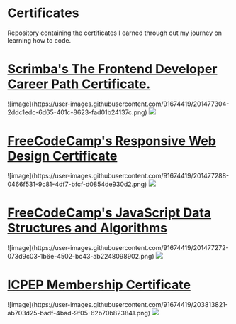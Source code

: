 # Certificates
Repository containing the certificates I earned through out my journey on learning how to code.

<h1><a href="https://scrimba.com/certificate/uv3wKYSz/gfrontend">Scrimba's The Frontend Developer Career Path Certificate.</a></h1>
![image](https://user-images.githubusercontent.com/91674419/201477304-2ddc1edc-6d65-401c-8623-fad01b24137c.png)
<img src="https://user-images.githubusercontent.com/91674419/201477304-2ddc1edc-6d65-401c-8623-fad01b24137c.png"/>


<h1><a href="https://www.freecodecamp.org/certification/fcc1fc2d239-d0fd-4313-8b14-23608cacb5f9/responsive-web-design">FreeCodeCamp's Responsive Web Design Certificate</a></h1>
![image](https://user-images.githubusercontent.com/91674419/201477288-0466f531-9c81-4df7-bfcf-d0854de930d2.png)
<img src="https://user-images.githubusercontent.com/91674419/201477288-0466f531-9c81-4df7-bfcf-d0854de930d2.png"/>


<h1><a href="https://www.freecodecamp.org/certification/fcc1fc2d239-d0fd-4313-8b14-23608cacb5f9/responsive-web-design">FreeCodeCamp's JavaScript Data Structures and Algorithms </a></h1>
![image](https://user-images.githubusercontent.com/91674419/201477272-073d9c03-1b6e-4502-bc43-ab2248098902.png)
<img src="https://user-images.githubusercontent.com/91674419/201477272-073d9c03-1b6e-4502-bc43-ab2248098902.png"/>

<h1><a href="[Batangas State University The National Engineering University - Alangilan .SE Membership De Rama Charles Noah.pdf](https://github.com/NoahCrown/Certificates/files/10085540/Batangas.State.University.The.National.Engineering.University.-.Alangilan.SE.Membership.De.Rama.Charles.Noah.pdf)
">ICPEP Membership Certificate</a></h1>
![image](https://user-images.githubusercontent.com/91674419/203813821-ab703d25-badf-4bad-9f05-62b70b823841.png)
<img src="https://user-images.githubusercontent.com/91674419/203814521-48c70dfb-b643-4778-a75b-42a1cc95ad50.png
"/>

